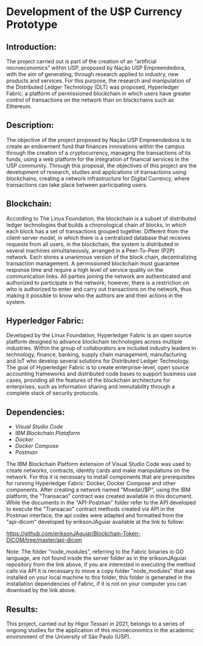 # Development of the U$P Currency Prototype

## Introduction:
The project carried out is part of the creation of an “artificial microeconomics” within USP, proposed by Nação USP Empreendedora, with the aim of generating, through research applied to industry, new products and services.
For this purpose, the research and manipulation of the Distributed Ledger Technology (DLT) was proposed, Hyperledger Fabric, a platform of permissioned blockchain in which users have greater control of transactions on the network than on blockchains such as Ethereum.

## Description:
The objective of the project proposed by Nação USP Empreendedora is to create an endowment fund that finances innovations within the campus through the creation of a cryptocurrency, managing the transactions of its funds, using a web platform for the integration of financial services in the USP community.
Through this proposal, the objectives of this project are the development of research, studies and applications of transactions using blockchains, creating a network infrastructure for Digital Currency, where transactions can take place between participating users.

## Blockchain:
According to The Linux Foundation, the blockchain is a subset of distributed ledger technologies that builds a chronological chain of blocks, in which each block has a set of transactions grouped together.
Different from the client-server model, in which there is a centralized database that receives requests from all users, in the blockchain, the system is distributed in several machines simultaneously, arranged in a Peer-To-Peer (P2P) network. Each stores a unanimous version of the block chain, decentralizing transaction management.
A permissioned blockchain must guarantee response time and require a high level of service quality on the communication links. All parties joining the network are authenticated and authorized to participate in the network; however, there is a restriction on who is authorized to enter and carry out transactions on the network, thus making it possible to know who the authors are and their actions in the system.

## Hyperledger Fabric:
Developed by the Linux Foundation, Hyperledger Fabric is an open source platform designed to advance blockchain technologies across multiple industries. Within the group of collaborators are included industry leaders in technology, finance, banking, supply chain management, manufacturing and IoT who develop several solutions for Distributed Ledger Technology.
The goal of Hyperledger Fabric is to create enterprise-level, open source accounting frameworks and distributed code bases to support business use cases, providing all the features of the blockchain architecture for enterprises, such as information sharing and immutability through a complete stack of security protocols.

## Dependencies:
 - *Visual Studio Code*
 - *IBM Blockchain Plataform*
 - *Docker*
 - *Docker Compose*
 - *Postman*

The IBM Blockchain Platform extension of Visual Studio Code was used to create networks, contracts, identity cards and make manipulations on the network. For this it is necessary to install components that are prerequisites for running Hyperledger Fabric: Docker, Docker Compose and other components.
After creating a network named "MoedaU$P", using the IBM platform, the "Transacao" contract was created available in this document.
While the documents in the "API-Postman" folder refer to the API developed to execute the "Transacao" contract methods created via API in the Postman interface, the api codes were adapted and formatted from the "api-dicom" developed by eriksonJAguiar available at the link to follow:

https://github.com/eriksonJAguiar/Blockchain-Token-DICOM/tree/master/api-dicom

Note: The folder "node_modules", referring to the Fabric binaries in GO language, are not found inside the server folder as in the eriksonJAguiar repository from the link above, if you are interested in executing the method calls via API it is necessary to move a copy folder "node_modules" that was installed on your local machine to this folder, this folder is generated in the installation dependencies of Fabric, if it is not on your computer you can download by the link above.

## Results:
This project, carried out by Higor Tessari in 2021, belongs to a series of ongoing studies for the application of this microeconomics in the academic environment of the University of São Paulo (USP).
